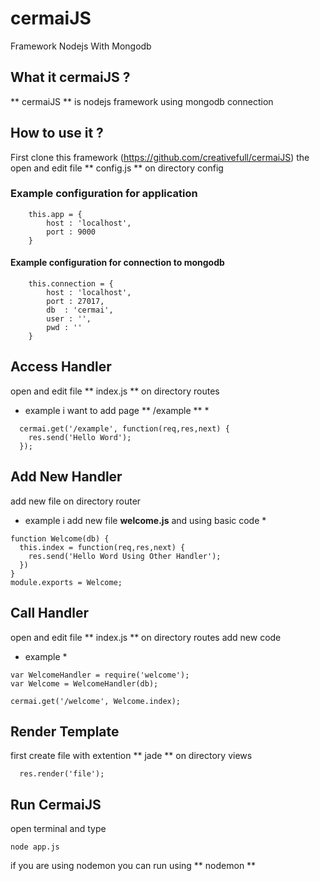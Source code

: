 # cermaiJS
Framework Nodejs With Mongodb
## What it cermaiJS ?
** cermaiJS ** is nodejs framework using mongodb connection
## How to use it ?
First clone this framework (https://github.com/creativefull/cermaiJS)
the open and edit file ** config.js ** on directory config
### Example configuration for application
```
	this.app = {
		host : 'localhost',
		port : 9000
	}
```
#### Example configuration for connection to mongodb
```
	this.connection = {
		host : 'localhost',
		port : 27017,
		db	: 'cermai',
		user : '',
		pwd : ''
	}
```
## Access Handler
open and edit file ** index.js ** on directory routes
* example i want to add page  ** /example ** *
```
  cermai.get('/example', function(req,res,next) {
    res.send('Hello Word');
  });
```
## Add New Handler
add new file on directory router
* example i add new file **welcome.js** and using basic code *
```
function Welcome(db) {
  this.index = function(req,res,next) {
    res.send('Hello Word Using Other Handler');
  })
}
module.exports = Welcome;
```
## Call Handler
open and edit file ** index.js ** on directory routes add new code
* example *
```
var WelcomeHandler = require('welcome');
var Welcome = WelcomeHandler(db);

cermai.get('/welcome', Welcome.index);
```
## Render Template
first create file with extention ** jade ** on directory views
```
  res.render('file');
```
## Run CermaiJS
open terminal and type
```
node app.js
```
if you are using nodemon you can run using ** nodemon **
